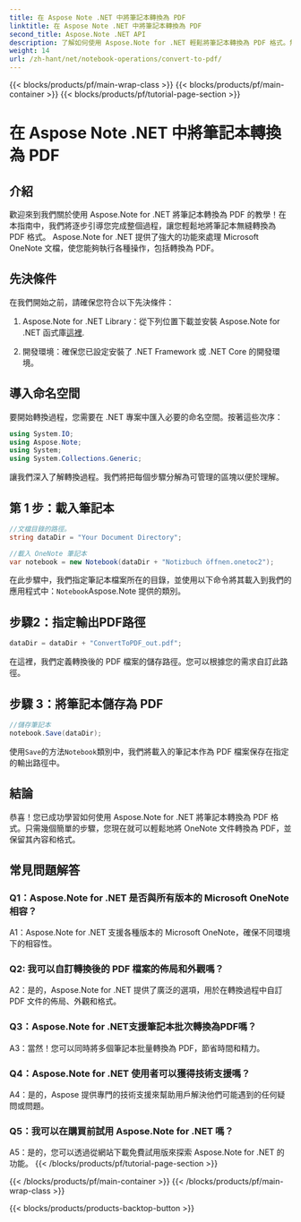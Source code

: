 ```yaml
---
title: 在 Aspose Note .NET 中將筆記本轉換為 PDF
linktitle: 在 Aspose Note .NET 中將筆記本轉換為 PDF
second_title: Aspose.Note .NET API
description: 了解如何使用 Aspose.Note for .NET 輕鬆將筆記本轉換為 PDF 格式。無縫保留內容和格式。
weight: 14
url: /zh-hant/net/notebook-operations/convert-to-pdf/
---
```


{{< blocks/products/pf/main-wrap-class >}}
{{< blocks/products/pf/main-container >}}
{{< blocks/products/pf/tutorial-page-section >}}

# 在 Aspose Note .NET 中將筆記本轉換為 PDF

## 介紹

歡迎來到我們關於使用 Aspose.Note for .NET 將筆記本轉換為 PDF 的教學！在本指南中，我們將逐步引導您完成整個過程，讓您輕鬆地將筆記本無縫轉換為 PDF 格式。 Aspose.Note for .NET 提供了強大的功能來處理 Microsoft OneNote 文檔，使您能夠執行各種操作，包括轉換為 PDF。

## 先決條件

在我們開始之前，請確保您符合以下先決條件：

1.  Aspose.Note for .NET Library：從下列位置下載並安裝 Aspose.Note for .NET 函式庫[這裡](https://releases.aspose.com/note/net/).
   
2. 開發環境：確保您已設定安裝了 .NET Framework 或 .NET Core 的開發環境。

## 導入命名空間

要開始轉換過程，您需要在 .NET 專案中匯入必要的命名空間。按著這些次序：

```csharp
using System.IO;
using Aspose.Note;
using System;
using System.Collections.Generic;
```

讓我們深入了解轉換過程。我們將把每個步驟分解為可管理的區塊以便於理解。

## 第 1 步：載入筆記本

```csharp
//文檔目錄的路徑。
string dataDir = "Your Document Directory";

//載入 OneNote 筆記本
var notebook = new Notebook(dataDir + "Notizbuch öffnen.onetoc2");
```

在此步驟中，我們指定筆記本檔案所在的目錄，並使用以下命令將其載入到我們的應用程式中：`Notebook`Aspose.Note 提供的類別。

## 步驟2：指定輸出PDF路徑

```csharp
dataDir = dataDir + "ConvertToPDF_out.pdf";
```

在這裡，我們定義轉換後的 PDF 檔案的儲存路徑。您可以根據您的需求自訂此路徑。

## 步驟 3：將筆記本儲存為 PDF

```csharp
//儲存筆記本
notebook.Save(dataDir);
```

使用`Save`的方法`Notebook`類別中，我們將載入的筆記本作為 PDF 檔案保存在指定的輸出路徑中。

## 結論

恭喜！您已成功學習如何使用 Aspose.Note for .NET 將筆記本轉換為 PDF 格式。只需幾個簡單的步驟，您現在就可以輕鬆地將 OneNote 文件轉換為 PDF，並保留其內容和格式。

## 常見問題解答

### Q1：Aspose.Note for .NET 是否與所有版本的 Microsoft OneNote 相容？

A1：Aspose.Note for .NET 支援各種版本的 Microsoft OneNote，確保不同環境下的相容性。

### Q2: 我可以自訂轉換後的 PDF 檔案的佈局和外觀嗎？

A2：是的，Aspose.Note for .NET 提供了廣泛的選項，用於在轉換過程中自訂 PDF 文件的佈局、外觀和格式。

### Q3：Aspose.Note for .NET支援筆記本批次轉換為PDF嗎？

A3：當然！您可以同時將多個筆記本批量轉換為 PDF，節省時間和精力。

### Q4：Aspose.Note for .NET 使用者可以獲得技術支援嗎？

A4：是的，Aspose 提供專門的技術支援來幫助用戶解決他們可能遇到的任何疑問或問題。

### Q5：我可以在購買前試用 Aspose.Note for .NET 嗎？

A5：是的，您可以透過從網站下載免費試用版來探索 Aspose.Note for .NET 的功能。
{{< /blocks/products/pf/tutorial-page-section >}}

{{< /blocks/products/pf/main-container >}}
{{< /blocks/products/pf/main-wrap-class >}}

{{< blocks/products/products-backtop-button >}}
